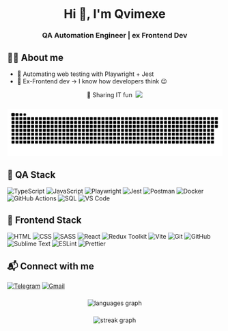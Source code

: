 <h1 align="center">Hi 👋, I'm Qvimexe</h1>

<h3 align="center">QA Automation Engineer | ex Frontend Dev</h3>

###

## 👨‍💻 About me

- 🧪 Automating web testing with Playwright + Jest
- 🎨 Ex-Frontend dev → I know how developers think 😉
<p align="center" style="display: flex; align-items: center; justify-content: center; gap: 8px;">
🎥 Sharing IT fun
<a href="https://www.youtube.com/@qvimexe" target="_blank">
<img src="https://img.shields.io/badge/-YouTube-FF0000?logo=youtube&logoColor=fff&style=flat" height="20" />
</a>
</p>

###

<p align="center">
 <img width="600" src="assets/github-snake.svg" alt="snake"/>
</p>

###

## 🧪 QA Stack

![TypeScript](https://img.shields.io/badge/-TypeScript-3178C6?logo=typescript&logoColor=fff)
![JavaScript](https://img.shields.io/badge/-JavaScript-F7DF1E?logo=javascript&logoColor=000)
![Playwright](https://img.shields.io/badge/-Playwright-2EAD33?logo=playwright&logoColor=fff)
![Jest](https://img.shields.io/badge/-Jest-C21325?logo=jest&logoColor=fff)
![Postman](https://img.shields.io/badge/-Postman-FF6C37?logo=postman&logoColor=fff)
![Docker](https://img.shields.io/badge/-Docker-2496ED?logo=docker&logoColor=fff)
![GitHub Actions](https://img.shields.io/badge/-CI%2FCD-2088FF?logo=githubactions&logoColor=fff)
![SQL](https://img.shields.io/badge/-SQL-336791?logo=postgresql&logoColor=fff)
![VS Code](https://img.shields.io/badge/-VS%20Code-007ACC?logo=visualstudiocode&logoColor=fff)

## 🎨 Frontend Stack

![HTML](https://img.shields.io/badge/-HTML5-E34F26?logo=html5&logoColor=fff)
![CSS](https://img.shields.io/badge/-CSS3-1572B6?logo=css3&logoColor=fff)
![SASS](https://img.shields.io/badge/-Sass-CC6699?logo=sass&logoColor=fff)
![React](https://img.shields.io/badge/-React-61DAFB?logo=react&logoColor=000)
![Redux Toolkit](https://img.shields.io/badge/-Redux%20Toolkit-764ABC?logo=redux&logoColor=fff)
![Vite](https://img.shields.io/badge/-Vite-646CFF?logo=vite&logoColor=fff)
![Git](https://img.shields.io/badge/-Git-F05032?logo=git&logoColor=fff)
![GitHub](https://img.shields.io/badge/-GitHub-181717?logo=github&logoColor=fff)
![Sublime Text](https://img.shields.io/badge/-Sublime%20Text-FF9800?logo=sublimetext&logoColor=fff)
![ESLint](https://img.shields.io/badge/-ESLint-4B32C3?logo=eslint&logoColor=fff)
![Prettier](https://img.shields.io/badge/-Prettier-F7B93E?logo=prettier&logoColor=000)

###

## 📬 Connect with me

[![Telegram](https://img.shields.io/badge/-Telegram-26A5E4?logo=telegram&logoColor=fff)](https://t.me/qvimq)
[![Gmail](https://img.shields.io/badge/-Gmail-EA4335?logo=gmail&logoColor=fff)](mailto:qvimexe@gmail.com)

###

<div align="center">
  <img src="https://github-readme-stats.vercel.app/api/top-langs?username=qvimexe&locale=en&hide_title=false&layout=compact&card_width=320&langs_count=5&theme=dark&hide_border=false" height="150" alt="languages graph"  />
</div>

###

<div align="center">
  <img src="https://streak-stats.demolab.com?user=qvimexe&locale=en&mode=daily&theme=dark&hide_border=false&border_radius=5&order=3" height="220" alt="streak graph"  />
</div>

###
